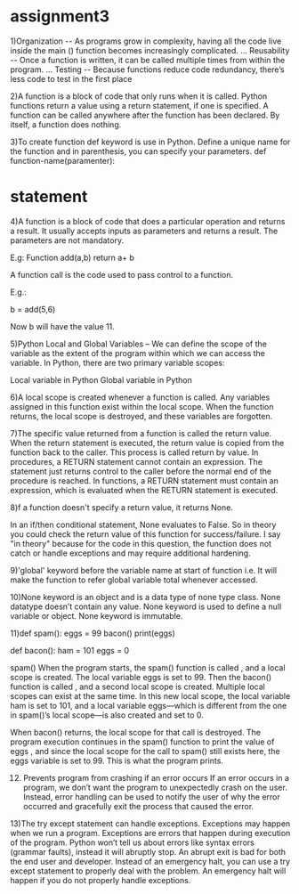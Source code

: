 # assignment3
1)Organization -- As programs grow in complexity, having all the code live inside the main () function becomes increasingly complicated. ...
Reusability -- Once a function is written, it can be called multiple times from within the program. ...
Testing -- Because functions reduce code redundancy, there’s less code to test in the first place

2)A function is a block of code that only runs when it is called. Python functions return a value using a return statement, if one is specified. A function can be called anywhere after the function has been declared. By itself, a function does nothing.


3)To create function def keyword is use in Python. Define a unique name for the function and in parenthesis, you can specify your parameters.
def function-name(paramenter):
  # statement
  
4)A function is a block of code that does a particular operation and returns a result. It usually accepts inputs as parameters and returns a result. The parameters are not mandatory.

E.g:
Function add(a,b)
return a+ b

A function call is the code used to pass control to a function.

E.g.:

b = add(5,6)

Now b will have the value 11.

5)Python Local and Global Variables – We can define the scope of the variable as the extent of the program within which we can access the variable.
In Python, there are two primary variable scopes:

Local variable in Python
Global variable in Python

6)A local scope is created whenever a function is called. Any variables assigned in this function exist within the local scope. When the function returns, the local scope is destroyed, and these variables are forgotten.

7)The specific value returned from a function is called the return value. When the return statement is executed, the return value is copied from the function back to the caller. This process is called return by value.
In procedures, a RETURN statement cannot contain an expression. The statement just returns control to the caller before the normal end of the procedure is reached. In functions, a RETURN statement must contain an expression, which is evaluated when the RETURN statement is executed.

8)f a function doesn't specify a return value, it returns None.

In an if/then conditional statement, None evaluates to False. So in theory you could check the return value of this function for success/failure. I say "in theory" because for the code in this question, the function does not catch or handle exceptions and may require additional hardening.


9)'global' keyword before the variable name at start of function i.e. It will make the function to refer global variable total whenever accessed.

10)None keyword is an object and is a data type of none type class.
None datatype doesn’t contain any value.
None keyword is used to define a null variable or object.
None keyword is immutable.


11)def spam():
      eggs = 99
      bacon()
   print(eggs)

  def bacon():
      ham = 101
      eggs = 0

 spam()
 When the program starts, the spam() function is called , and a local scope is created. The local variable eggs  is set to 99. Then the bacon() function is called , and a second local scope is created. Multiple local scopes can exist at the same time. In this new local scope, the local variable ham is set to 101, and a local variable eggs—which is different from the one in spam()’s local scope—is also created  and set to 0.

When bacon() returns, the local scope for that call is destroyed. The program execution continues in the spam() function to print the value of eggs , and since the local scope for the call to spam() still exists here, the eggs variable is set to 99. This is what the program prints.

12) Prevents program from crashing if an error occurs
If an error occurs in a program, we don’t want the program to unexpectedly crash on the user. Instead, error handling can be used to notify the user of why the error occurred and gracefully exit the process that caused the error.

13)The try except statement can handle exceptions. Exceptions may happen when we run a program.
Exceptions are errors that happen during execution of the program. Python won’t tell us about errors like syntax errors (grammar faults), instead it will abruptly stop.
An abrupt exit is bad for both the end user and developer.
Instead of an emergency halt, you can use a try except statement to properly deal with the problem. An emergency halt will happen if you do not properly handle exceptions.









